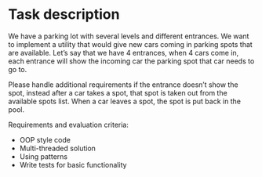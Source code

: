 # Task description

We have a parking lot with several levels and different entrances. We want to implement a utility that would give new cars coming in parking spots that are available. Let’s say that we have 4 entrances, when 4 cars come in, each entrance will show the incoming car the parking spot that car needs to go to.

Please handle additional requirements if the entrance doesn’t show the spot, instead after a car takes a spot, that spot is taken out from the available spots list. When a car leaves a spot, the spot is put back in the pool.

Requirements and evaluation criteria:
   - OOP style code
   - Multi-threaded solution
   - Using patterns
   - Write tests for basic functionality
